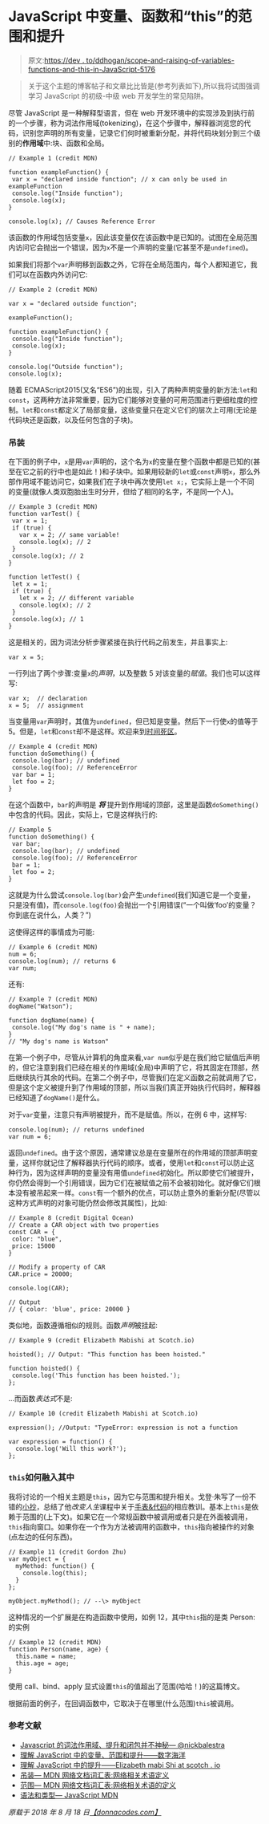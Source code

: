 # JavaScript 中变量、函数和“this”的范围和提升

> 原文:[https://dev . to/ddhogan/scope-and-raising-of-variables-functions-and-this-in-JavaScript-5176](https://dev.to/ddhogan/scope-and-hoisting-of-variables-functions-and-this-in-javascript-5176)

> 关于这个主题的博客帖子和文章比比皆是(参考列表如下),所以我将试图强调学习 JavaScript 的初级-中级 web 开发学生的常见陷阱。

尽管 JavaScript 是一种解释型语言，但在 web 开发环境中的实现涉及到执行前的一个步骤，称为词法作用域(tokenizing)，在这个步骤中，解释器浏览您的代码，识别您声明的所有变量，记录它们何时被重新分配，并将代码块划分到三个级别的**作用域**中:块、函数和全局。

```
// Example 1 (credit MDN)

function exampleFunction() { 
 var x = "declared inside function"; // x can only be used in exampleFunction 
 console.log("Inside function"); 
 console.log(x);
}

console.log(x); // Causes Reference Error 
```

该函数的作用域包括变量`x`，因此该变量仅在该函数中是已知的。试图在全局范围内访问它会抛出一个错误，因为`x`不是一个声明的变量(它甚至不是`undefined`)。

如果我们将那个`var`声明移到函数之外，它将在全局范围内，每个人都知道它，我们可以在函数内外访问它:

```
// Example 2 (credit MDN)

var x = "declared outside function";

exampleFunction();

function exampleFunction() { 
 console.log("Inside function");
 console.log(x);
}

console.log("Outside function");
console.log(x); 
```

随着 ECMAScript2015(又名“ES6”)的出现，引入了两种声明变量的新方法:`let`和`const`，这两种方法非常重要，因为它们能够对变量的可用范围进行更细粒度的控制。`let`和`const`都定义了局部变量，这些变量只在定义它们的层次上可用(无论是代码块还是函数，以及任何包含的子块)。

### 吊装

在下面的例子中，`x`是用`var`声明的，这个名为`x`的变量在整个函数中都是已知的(甚至在它之前的行中也是如此！)和子块中。如果用较新的`let`或`const`声明`x`，那么外部作用域不能访问它，如果我们在子块中再次使用`let x;`，它实际上是一个不同的变量(就像人类双胞胎出生时分开，但给了相同的名字，不是同一个人)。

```
// Example 3 (credit MDN) 
function varTest() { 
 var x = 1; 
 if (true) { 
   var x = 2; // same variable! 
   console.log(x); // 2 
 }
 console.log(x); // 2 
}

function letTest() {
 let x = 1; 
 if (true) {
   let x = 2; // different variable
   console.log(x); // 2
 }
 console.log(x); // 1
} 
```

这是相关的，因为词法分析步骤紧接在执行代码之前发生，并且事实上:

```
var x = 5; 
```

一行列出了两个步骤:变量`x`的*声明*，以及整数 5 对该变量的*赋值*。我们也可以这样写:

```
var x;  // declaration
x = 5;  // assignment 
```

当变量用`var`声明时，其值为`undefined`，但已知是变量。然后下一行使`x`的值等于 5。但是，`let`和`const`却不是这样。欢迎来到[时间死区](https://developer.mozilla.org/en-US/docs/Web/JavaScript/Reference/Statements/let#Temporal_Dead_Zone)。

```
// Example 4 (credit MDN)
function doSomething() {
 console.log(bar); // undefined
 console.log(foo); // ReferenceError
 var bar = 1; 
 let foo = 2;
} 
```

在这个函数中，`bar`的声明是 ***将*** 提升到作用域的顶部，这里是函数`doSomething()`中包含的代码。因此，实际上，它是这样执行的:

```
// Example 5 
function doSomething() {
 var bar;
 console.log(bar); // undefined
 console.log(foo); // ReferenceError
 bar = 1; 
 let foo = 2;
} 
```

这就是为什么尝试`console.log(bar)`会产生`undefined`(我们知道它是一个变量，只是没有值)，而`console.log(foo)`会抛出一个引用错误(“一个叫做‘foo’的变量？你到底在说什么，人类？”)

这使得这样的事情成为可能:

```
// Example 6 (credit MDN)
num = 6;
console.log(num); // returns 6
var num; 
```

还有:

```
// Example 7 (credit MDN) 
dogName("Watson");

function dogName(name) {
 console.log("My dog's name is " + name);
}
// "My dog's name is Watson" 
```

在第一个例子中，尽管从计算机的角度来看,`var num`似乎是在我们给它赋值后声明的，但它注意到我们已经在相关的作用域(全局)中声明了它，将其固定在顶部，然后继续执行其余的代码。在第二个例子中，尽管我们在定义函数之前就调用了它，但是这个定义被提升到了作用域的顶部，所以当我们真正开始执行代码时，解释器已经知道了`dogName()`是什么。

对于`var`变量，注意只有声明被提升，而不是赋值。所以，在例 6 中，这样写:

```
console.log(num); // returns undefined 
var num = 6; 
```

返回`undefined`。由于这个原因，通常建议总是在变量所在的作用域的顶部声明变量，这样你就记住了解释器执行代码的顺序。或者，使用`let`和`const`可以防止这种行为，因为这样声明的变量没有用值`undefined`初始化。所以即使它们被提升，你仍然会得到一个引用错误，因为它们在被赋值之前不会被初始化。就好像它们根本没有被吊起来一样。`const`有一个额外的优点，可以防止意外的重新分配(尽管以这种方式声明的对象可能仍然会修改其属性)，比如:

```
// Example 8 (credit Digital Ocean)
// Create a CAR object with two properties
const CAR = {
 color: "blue", 
 price: 15000 
}

// Modify a property of CAR
CAR.price = 20000;

console.log(CAR);

// Output
// { color: 'blue', price: 20000 } 
```

类似地，函数遵循相似的规则。函数*声明*被挂起:

```
// Example 9 (credit Elizabeth Mabishi at Scotch.io)

hoisted(); // Output: "This function has been hoisted."

function hoisted() {
 console.log('This function has been hoisted.');
}; 
```

…而函数*表达式*不是:

```
// Example 10 (credit Elizabeth Mabishi at Scotch.io)

expression(); //Output: "TypeError: expression is not a function

var expression = function() {
  console.log('Will this work?');
}; 
```

### `this`如何融入其中

我将讨论的一个相关主题是`this`，因为它与范围和提升相关。戈登·朱写了一份不错的[小抄](https://github.com/gordonmzhu/cheatsheet-js)，总结了他*改变人生*课程中关于[手表&代码](https://watchandcode.com/)的相应教训。基本上`this`是依赖于范围的(上下文)。如果它在一个常规函数中被调用或者只是在外面被调用，`this`指向窗口。如果你在一个作为方法被调用的函数中，`this`指向被操作的对象(点左边的任何东西)。

```
// Example 11 (credit Gordon Zhu)
var myObject = {
  myMethod: function() { 
    console.log(this); 
  } 
};

myObject.myMethod(); // --\> myObject 
```

这种情况的一个扩展是在构造函数中使用，如例 12，其中`this`指的是类 Person:
的实例

```
// Example 12 (credit MDN) 
function Person(name, age) {
  this.name = name; 
  this.age = age;
} 
```

使用 call、bind、apply 显式设置`this`的值超出了范围(哈哈！)的这篇博文。

根据前面的例子，在回调函数中，它取决于在哪里(什么范围)`this`被调用。

### 参考文献

*   [Javascript 的词法作用域、提升和闭包并不神秘― @nickbalestra](https://medium.com/@nickbalestra/javascripts-lexical-scope-hoisting-and-closures-without-mystery-c2324681d4be)
*   [理解 JavaScript 中的变量、范围和提升――数字海洋](https://www.digitalocean.com/community/tutorials/understanding-variables-scope-hoisting-in-javascript#difference-between-var,-let,-and-const)
*   [理解 JavaScript 中的提升――Elizabeth mabi Shi at scotch . io](https://scotch.io/tutorials/understanding-hoisting-in-javascript)
*   [吊装— MDN 网络文档词汇表:网络相关术语定义](https://developer.mozilla.org/en-US/docs/Glossary/Hoisting)
*   [范围— MDN 网络文档词汇表:网络相关术语的定义](https://developer.mozilla.org/en-US/docs/Glossary/Scope)
*   [语法和类型— JavaScript MDN](https://developer.mozilla.org/en-US/docs/Web/JavaScript/Guide/Grammar_and_types#Declarations)

*原载于 2018 年 8 月 18 日*[*【donnacodes.com】*](http://donnacodes.com/scope_and_hoisting_of_variables_functions_and_this_in_javascript)
